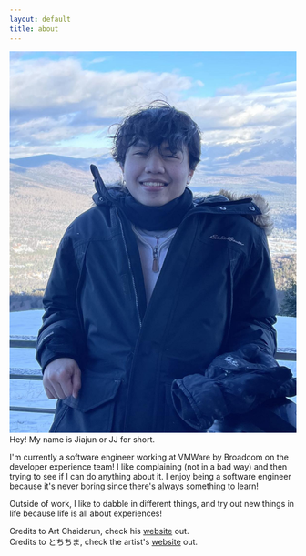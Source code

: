 ```yaml
---
layout: default
title: about
---
```


<img src="/assets/images/me.jpg" class="right">
Hey! My name is Jiajun or JJ for short. 

I'm currently a software engineer working at VMWare by Broadcom on the developer experience team! I like complaining (not in a bad way) and then trying to see if I can do anything about it. I enjoy being a software engineer because it's never boring since there's always something to learn!

Outside of work, I like to dabble in different things, and try out new things in life because life is all about experiences! 

Credits to Art Chaidarun, check his [website](https://chaidarun.com/) out.  
Credits to とちちま, check the artist's [website](https://www.pixiv.net/en/users/36853418) out.
